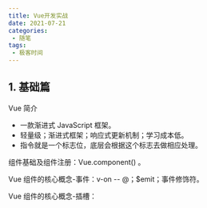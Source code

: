 ```yaml
---
title: Vue开发实战
date: 2021-07-21
categories:
 - 随笔
tags:
 - 极客时间
---
```


<!-- more -->



## 1. 基础篇

Vue 简介

- 一款渐进式 JavaScript 框架。
- 轻量级；渐进式框架；响应式更新机制；学习成本低。
- 指令就是一个标志位，底层会根据这个标志去做相应处理。



组件基础及组件注册：Vue.component() 。

Vue 组件的核心概念-事件：v-on -- @；$emit；事件修饰符。

Vue 组件的核心概念-插槽：





